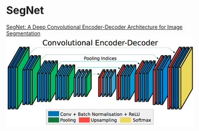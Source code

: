 # SegNet

[SegNet: A Deep Convolutional Encoder-Decoder Architecture for Image Segmentation](https://arxiv.org/pdf/1511.00561.pdf)  
![images](images/img_001.png)
